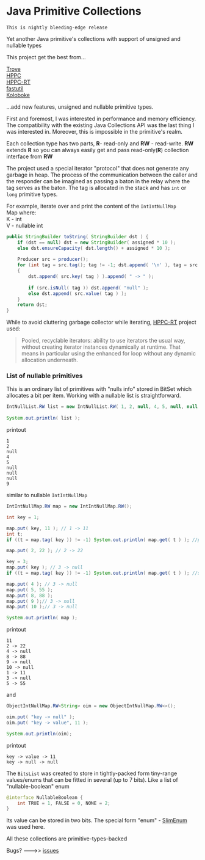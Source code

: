 # Java Primitive Collections

`This is nightly bleeding-edge release`

Yet another Java primitive's collections with support  of unsigned and nullable types 

This project get the best from...

[Trove](https://bitbucket.org/trove4j/trove)  
[HPPC](https://labs.carrotsearch.com/hppc.html)  
[HPPC-RT](https://github.com/vsonnier/hppcrt)  
[fastutil](https://fastutil.di.unimi.it/)  
[Koloboke](https://github.com/leventov/Koloboke)

...add new features, unsigned and nullable primitive types.

First and foremost, I was interested in performance and memory efficiency.
The compatibility with the existing Java Collections API was the last thing I was interested in. 
Moreover, this is impossible in the  primitive's realm.

Each collection type has two parts,
**R**- read-only and **RW** - read-write. **RW** extends **R** so you can always easily get 
and pass read-only(**R**) collection interface from **RW**

The project used a special iterator "protocol" that does not generate any garbage in heap.
The process of the communication between the caller and the responder can be imagined as passing a baton in the relay 
where the tag serves as the baton. The tag is allocated in the stack and has `int` or `long` primitive types.

For example, iterate over and print the content of the `IntIntNullMap`  
Map where:  
K - int  
V - nullable int
```java
public StringBuilder toString( StringBuilder dst ) {
    if (dst == null) dst = new StringBuilder( assigned * 10 );
    else dst.ensureCapacity( dst.length() + assigned * 10 );
    
    Producer src = producer();
    for (int tag = src.tag(); tag != -1; dst.append( '\n' ), tag = src.tag( tag ))
    {
        dst.append( src.key( tag ) ).append( " -> " );
        
        if (src.isNull( tag )) dst.append( "null" );
        else dst.append( src.value( tag ) );
    }
    return dst;
}
```
While to avoid cluttering garbage collector while iterating, [HPPC-RT](https://github.com/vsonnier/hppcrt) project used:  
>Pooled, recyclable iterators: ability to use iterators the usual way, without creating iterator instances dynamically at runtime. 
> That means in particular using the enhanced for loop without any dynamic allocation underneath.


### List of nullable primitives

This is an ordinary list of primitives with "nulls info" stored in BitSet which allocates a bit per item.
Working with a nullable list is straightforward.
```java
IntNullList.RW list = new IntNullList.RW( 1, 2, null, 4, 5, null, null, null, 9 );
		
System.out.println( list );
```
printout
```
1
2
null
4
5
null
null
null
9
```

similar to nullable `IntIntNullMap` 
```java
IntIntNullMap.RW map = new IntIntNullMap.RW();

int key = 1;

map.put( key, 11 ); // 1 -> 11
int t;
if ((t = map.tag( key )) != -1) System.out.println( map.get( t ) ); //print 11

map.put( 2, 22 ); // 2 -> 22

key = 3;
map.put( key ); // 3 -> null
if ((t = map.tag( key )) != -1) System.out.println( map.get( t ) ); //skip null value

map.put( 4 ); // 3 -> null
map.put( 5, 55 );
map.put( 8, 88 );
map.put( 9 );// 3 -> null
map.put( 10 );// 3 -> null

System.out.println( map );
```
printout
```
11
2 -> 22
4 -> null
8 -> 88
9 -> null
10 -> null
1 -> 11
3 -> null
5 -> 55
```

and
```java
ObjectIntNullMap.RW<String> oim = new ObjectIntNullMap.RW<>();

oim.put( "key -> null" );
oim.put( "key -> value", 11 );

System.out.println(oim);
```
printout
```
key -> value -> 11
key -> null -> null
```



The `BitsList` was created to store in tightly-packed form tiny-range values/enums that can be fitted in several (up to 7 bits). 
Like a list of "nullable-boolean" enum
```java
@interface NullableBoolean {
    int TRUE = 1, FALSE = 0, NONE = 2;
}
```
Its value can be stored in two bits. The special form "enum" - [SlimEnum](https://github.com/cheblin/SlimEnum)  was used here.


All these collections are primitive-types-backed

Bugs? --->> [issues](https://github.com/cheblin/PrimitiveCollections/issues)